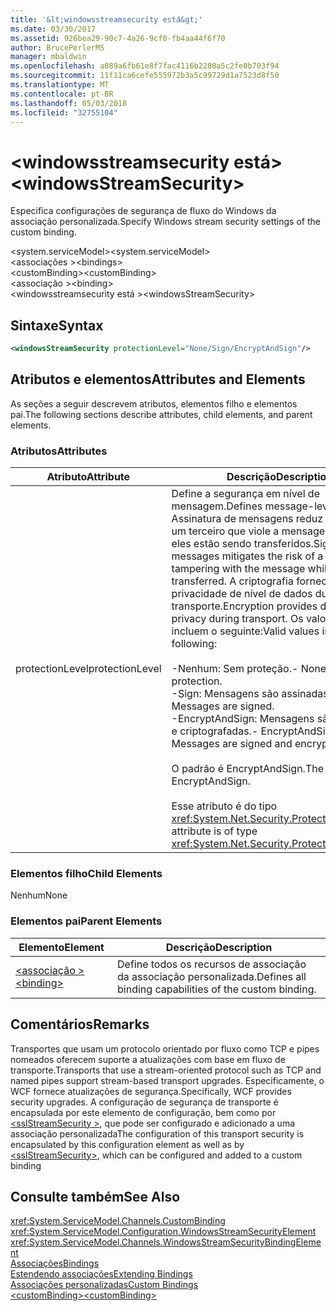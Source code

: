 ```yaml
---
title: '&lt;windowsstreamsecurity está&gt;'
ms.date: 03/30/2017
ms.assetid: 926bea29-90c7-4a26-9cf0-fb4aa44f6f70
author: BrucePerlerMS
manager: mbaldwin
ms.openlocfilehash: a089a6fb61e8f7fac4116b2280a5c2fe0b703f94
ms.sourcegitcommit: 11f11ca6cefe555972b3a5c99729d1a7523d8f50
ms.translationtype: MT
ms.contentlocale: pt-BR
ms.lasthandoff: 05/03/2018
ms.locfileid: "32755104"
---
```

# <a name="ltwindowsstreamsecuritygt"></a><span data-ttu-id="6a491-102">&lt;windowsstreamsecurity está&gt;</span><span class="sxs-lookup"><span data-stu-id="6a491-102">&lt;windowsStreamSecurity&gt;</span></span>
<span data-ttu-id="6a491-103">Especifica configurações de segurança de fluxo do Windows da associação personalizada.</span><span class="sxs-lookup"><span data-stu-id="6a491-103">Specify Windows stream security settings of the custom binding.</span></span>  
  
 <span data-ttu-id="6a491-104">\<system.serviceModel></span><span class="sxs-lookup"><span data-stu-id="6a491-104">\<system.serviceModel></span></span>  
<span data-ttu-id="6a491-105">\<associações ></span><span class="sxs-lookup"><span data-stu-id="6a491-105">\<bindings></span></span>  
<span data-ttu-id="6a491-106">\<customBinding></span><span class="sxs-lookup"><span data-stu-id="6a491-106">\<customBinding></span></span>  
<span data-ttu-id="6a491-107">\<associação ></span><span class="sxs-lookup"><span data-stu-id="6a491-107">\<binding></span></span>  
<span data-ttu-id="6a491-108">\<windowsstreamsecurity está ></span><span class="sxs-lookup"><span data-stu-id="6a491-108">\<windowsStreamSecurity></span></span>  
  
## <a name="syntax"></a><span data-ttu-id="6a491-109">Sintaxe</span><span class="sxs-lookup"><span data-stu-id="6a491-109">Syntax</span></span>  
  
```xml  
<windowsStreamSecurity protectionLevel="None/Sign/EncryptAndSign"/>  
```  
  
## <a name="attributes-and-elements"></a><span data-ttu-id="6a491-110">Atributos e elementos</span><span class="sxs-lookup"><span data-stu-id="6a491-110">Attributes and Elements</span></span>  
 <span data-ttu-id="6a491-111">As seções a seguir descrevem atributos, elementos filho e elementos pai.</span><span class="sxs-lookup"><span data-stu-id="6a491-111">The following sections describe attributes, child elements, and parent elements.</span></span>  
  
### <a name="attributes"></a><span data-ttu-id="6a491-112">Atributos</span><span class="sxs-lookup"><span data-stu-id="6a491-112">Attributes</span></span>  
  
|<span data-ttu-id="6a491-113">Atributo</span><span class="sxs-lookup"><span data-stu-id="6a491-113">Attribute</span></span>|<span data-ttu-id="6a491-114">Descrição</span><span class="sxs-lookup"><span data-stu-id="6a491-114">Description</span></span>|  
|---------------|-----------------|  
|<span data-ttu-id="6a491-115">protectionLevel</span><span class="sxs-lookup"><span data-stu-id="6a491-115">protectionLevel</span></span>|<span data-ttu-id="6a491-116">Define a segurança em nível de mensagem.</span><span class="sxs-lookup"><span data-stu-id="6a491-116">Defines message-level security.</span></span> <span data-ttu-id="6a491-117">Assinatura de mensagens reduz o risco de um terceiro que viole a mensagem enquanto eles estão sendo transferidos.</span><span class="sxs-lookup"><span data-stu-id="6a491-117">Signing messages mitigates the risk of a third party tampering with the message while it is being transferred.</span></span> <span data-ttu-id="6a491-118">A criptografia fornece privacidade de nível de dados durante o transporte.</span><span class="sxs-lookup"><span data-stu-id="6a491-118">Encryption provides data-level privacy during transport.</span></span> <span data-ttu-id="6a491-119">Os valores válidos incluem o seguinte:</span><span class="sxs-lookup"><span data-stu-id="6a491-119">Valid values include the following:</span></span><br /><br /> <span data-ttu-id="6a491-120">-Nenhum: Sem proteção.</span><span class="sxs-lookup"><span data-stu-id="6a491-120">-   None: No protection.</span></span><br /><span data-ttu-id="6a491-121">-Sign: Mensagens são assinadas.</span><span class="sxs-lookup"><span data-stu-id="6a491-121">-   Sign: Messages are signed.</span></span><br /><span data-ttu-id="6a491-122">-EncryptAndSign: Mensagens são assinadas e criptografadas.</span><span class="sxs-lookup"><span data-stu-id="6a491-122">-   EncryptAndSign: Messages are signed and encrypted.</span></span><br /><br /> <span data-ttu-id="6a491-123">O padrão é EncryptAndSign.</span><span class="sxs-lookup"><span data-stu-id="6a491-123">The default is EncryptAndSign.</span></span><br /><br /> <span data-ttu-id="6a491-124">Esse atributo é do tipo <xref:System.Net.Security.ProtectionLevel>.</span><span class="sxs-lookup"><span data-stu-id="6a491-124">This attribute is of type <xref:System.Net.Security.ProtectionLevel>.</span></span>|  
  
### <a name="child-elements"></a><span data-ttu-id="6a491-125">Elementos filho</span><span class="sxs-lookup"><span data-stu-id="6a491-125">Child Elements</span></span>  
 <span data-ttu-id="6a491-126">Nenhum</span><span class="sxs-lookup"><span data-stu-id="6a491-126">None</span></span>  
  
### <a name="parent-elements"></a><span data-ttu-id="6a491-127">Elementos pai</span><span class="sxs-lookup"><span data-stu-id="6a491-127">Parent Elements</span></span>  
  
|<span data-ttu-id="6a491-128">Elemento</span><span class="sxs-lookup"><span data-stu-id="6a491-128">Element</span></span>|<span data-ttu-id="6a491-129">Descrição</span><span class="sxs-lookup"><span data-stu-id="6a491-129">Description</span></span>|  
|-------------|-----------------|  
|[<span data-ttu-id="6a491-130">\<associação ></span><span class="sxs-lookup"><span data-stu-id="6a491-130">\<binding></span></span>](../../../../../docs/framework/misc/binding.md)|<span data-ttu-id="6a491-131">Define todos os recursos de associação da associação personalizada.</span><span class="sxs-lookup"><span data-stu-id="6a491-131">Defines all binding capabilities of the custom binding.</span></span>|  
  
## <a name="remarks"></a><span data-ttu-id="6a491-132">Comentários</span><span class="sxs-lookup"><span data-stu-id="6a491-132">Remarks</span></span>  
 <span data-ttu-id="6a491-133">Transportes que usam um protocolo orientado por fluxo como TCP e pipes nomeados oferecem suporte a atualizações com base em fluxo de transporte.</span><span class="sxs-lookup"><span data-stu-id="6a491-133">Transports that use a stream-oriented protocol such as TCP and named pipes support stream-based transport upgrades.</span></span> <span data-ttu-id="6a491-134">Especificamente, o WCF fornece atualizações de segurança.</span><span class="sxs-lookup"><span data-stu-id="6a491-134">Specifically, WCF provides security upgrades.</span></span> <span data-ttu-id="6a491-135">A configuração de segurança de transporte é encapsulada por este elemento de configuração, bem como por [ \<sslStreamSecurity >](../../../../../docs/framework/configure-apps/file-schema/wcf/sslstreamsecurity.md), que pode ser configurado e adicionado a uma associação personalizada</span><span class="sxs-lookup"><span data-stu-id="6a491-135">The configuration of this transport security is encapsulated by this configuration element  as well as by [\<sslStreamSecurity>](../../../../../docs/framework/configure-apps/file-schema/wcf/sslstreamsecurity.md), which can be configured and added to a custom binding</span></span>  
  
## <a name="see-also"></a><span data-ttu-id="6a491-136">Consulte também</span><span class="sxs-lookup"><span data-stu-id="6a491-136">See Also</span></span>  
 <xref:System.ServiceModel.Channels.CustomBinding>  
 <xref:System.ServiceModel.Configuration.WindowsStreamSecurityElement>  
 <xref:System.ServiceModel.Channels.WindowsStreamSecurityBindingElement>  
 [<span data-ttu-id="6a491-137">Associações</span><span class="sxs-lookup"><span data-stu-id="6a491-137">Bindings</span></span>](../../../../../docs/framework/wcf/bindings.md)  
 [<span data-ttu-id="6a491-138">Estendendo associações</span><span class="sxs-lookup"><span data-stu-id="6a491-138">Extending Bindings</span></span>](../../../../../docs/framework/wcf/extending/extending-bindings.md)  
 [<span data-ttu-id="6a491-139">Associações personalizadas</span><span class="sxs-lookup"><span data-stu-id="6a491-139">Custom Bindings</span></span>](../../../../../docs/framework/wcf/extending/custom-bindings.md)  
 [<span data-ttu-id="6a491-140">\<customBinding></span><span class="sxs-lookup"><span data-stu-id="6a491-140">\<customBinding></span></span>](../../../../../docs/framework/configure-apps/file-schema/wcf/custombinding.md)
